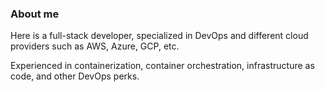 ### About me

Here is a full-stack developer, specialized in DevOps and different cloud providers such as AWS, Azure, GCP, etc.

Experienced in containerization, container orchestration, infrastructure as code, and other DevOps perks.
